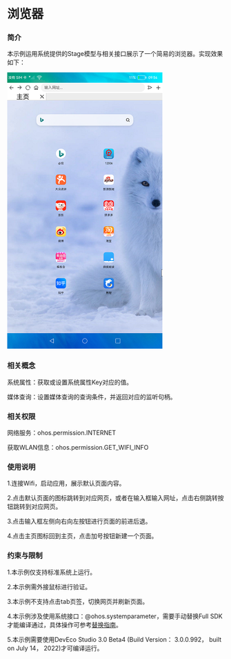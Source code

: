 # 浏览器

### 简介

本示例运用系统提供的Stage模型与相关接口展示了一个简易的浏览器。实现效果如下： 

![](screenshots/device/home.png)

### 相关概念

系统属性：获取或设置系统属性Key对应的值。

媒体查询：设置媒体查询的查询条件，并返回对应的监听句柄。


### 相关权限

网络服务：ohos.permission.INTERNET

获取WLAN信息：ohos.permission.GET_WIFI_INFO

### 使用说明

1.连接Wifi，启动应用，展示默认页面内容。

2.点击默认页面的图标跳转到对应网页，或者在输入框输入网址，点击右侧跳转按钮跳转到对应网页。

3.点击输入框左侧向右向左按钮进行页面的前进后退。

4.点击主页图标回到主页，点击加号按钮新建一个页面。

###  约束与限制

1.本示例仅支持标准系统上运行。

2.本示例需外接鼠标进行验证。

3.本示例不支持点击tab页签，切换网页并刷新页面。

4.本示例涉及使用系统接口：@ohos.systemparameter，需要手动替换Full SDK才能编译通过，具体操作可参考[替换指南](https://gitee.com/openharmony/docs/blob/master/zh-cn/application-dev/quick-start/full-sdk-switch-guide.md)。

5.本示例需要使用DevEco Studio 3.0 Beta4 (Build Version： 3.0.0.992， built on July 14， 2022)才可编译运行。